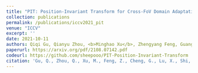 ```yaml
---
title: "PIT: Position-Invariant Transform for Cross-FoV Domain Adaptation"
collection: publications
permalink: /publications/iccv2021_pit
venue: "ICCV"
excerpt: ''
date: 2021-10-11
authors: Qiqi Gu, Qianyu Zhou, <b>Minghao Xu</b>, Zhengyang Feng, Guangliang Cheng, Xuequan Lu, Jianping Shi, Lizhuang Ma
paperurl: https://arxiv.org/pdf/2108.07142.pdf
codeurl: https://github.com/sheepooo/PIT-Position-Invariant-Transform
citation: 'Gu, Q., Zhou, Q., Xu, M., Feng, Z., Cheng, G., Lu, X., Shi, J., & Ma, L. (2021). PIT: Position-Invariant Transform for Cross-FoV Domain Adaptation. arXiv preprint arXiv:2108.07142.'
---
```

